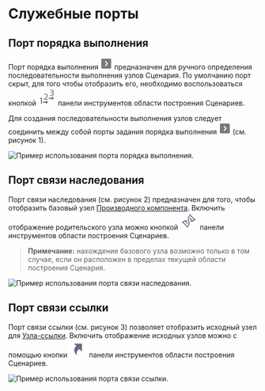 # Служебные порты

## Порт порядка выполнения

Порт порядка выполнения ![ ](../../images/icons/app/node/ports/port-order/port-order_inactive.svg) предназначен для ручного определения последовательности выполнения узлов Сценария. По умолчанию порт скрыт, для того чтобы отобразить его, необходимо воспользоваться кнопкой ![ ](../../images/icons/toolbar-controls/order_default.svg) панели инструментов области построения Сценариев.

Для создания последовательности выполнения узлов следует соединить между собой порты задания порядка выполнения
![ ](../../images/icons/app/node/ports/port-order/port-order_inactive.svg)
(см. рисунок 1).

![Пример использования порта порядка выполнения.](service-port-1.png)

## Порт связи наследования

Порт связи наследования (см. рисунок 2) предназначен для того, чтобы отобразить базовый узел [Производного компонента](../derived-component.md). Включить отображение родительского узла можно кнопкой ![ ](../../images/icons/toolbar-controls/show-derived-nodes_default.svg) панели инструментов области построения Сценариев.

> **Примечание:** нахождение базового узла возможно только в том случае, если он расположен в пределах текущей области построения Сценария.

![Пример использования порта связи наследования.](service-port-2.png)

## Порт связи ссылки

Порт связи ссылки (см. рисунок 3) позволяет отобразить исходный узел для [Узла-ссылки](../../processors/control/unit-link.md). Включить отображение исходных узлов можно с помощью кнопки ![ ](../../images/icons/toolbar-controls/show-reference-links_default.svg) панели инструментов области построения Сценариев.

![Пример использования порта связи ссылки.](service-port-3.png)
